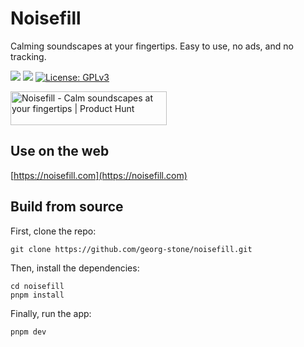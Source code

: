 # Noisefill

Calming soundscapes at your fingertips. Easy to use, no ads, and no tracking.

<a href="https://github.com/georg-stone/noisefill"><img src="https://img.shields.io/github/stars/georg-stone/noisefill.svg?style=flat&logo=github&colorB=deeppink&label=stars"></a>
<a href="https://github.com/georg-stone/noisefill"><img src="https://img.shields.io/github/forks/georg-stone/noisefill.svg"></a>
<a href="https://opensource.org/licenses/GPL-3.0"><img src="https://img.shields.io/badge/License-GPLv3-blue.svg" alt="License: GPLv3"></a>

<a href="https://www.producthunt.com/posts/noisefill?embed=true&utm_source=badge-featured&utm_medium=badge&utm_souce=badge-noisefill" target="_blank"><img src="https://api.producthunt.com/widgets/embed-image/v1/featured.svg?post_id=492257&theme=dark" alt="Noisefill - Calm&#0032;soundscapes&#0032;at&#0032;your&#0032;fingertips | Product Hunt" style="width: 250px; height: 54px;" width="250" height="54" /></a>

## Use on the web

[https://noisefill.com](https://noisefill.com)

## Build from source

First, clone the repo:

```
git clone https://github.com/georg-stone/noisefill.git
```

Then, install the dependencies:

```
cd noisefill
pnpm install
```

Finally, run the app:

```
pnpm dev
```
